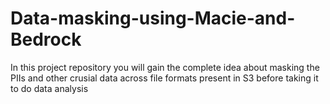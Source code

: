 # Data-masking-using-Macie-and-Bedrock
In this project repository you will gain the complete idea about masking the PIIs and other crusial data across file formats present in S3 before taking it to do data analysis
